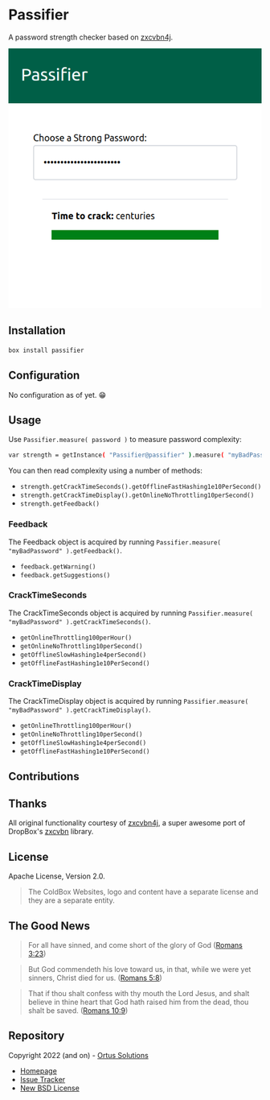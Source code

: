 # Passifier

A password strength checker based on [zxcvbn4j](https://github.com/nulab/zxcvbn4j).

![Demo of Passifier showing "Time to crack: Centuries" on a registration form password field](https://raw.githubusercontent.com/michaelborn/passifier/master/passifier-demo.png)

## Installation

```bash
box install passifier
```

## Configuration

No configuration as of yet. 😁

## Usage

Use `Passifier.measure( password )` to measure password complexity:

```bash
var strength = getInstance( "Passifier@passifier" ).measure( "myBadPassword" );
```

You can then read complexity using a number of methods:

* `strength.getCrackTimeSeconds().getOfflineFastHashing1e10PerSecond()`
* `strength.getCrackTimeDisplay().getOnlineNoThrottling10perSecond()`
* `strength.getFeedback()`

### Feedback

The Feedback object is acquired by running `Passifier.measure( "myBadPassword" ).getFeedback()`.

* `feedback.getWarning()`
* `feedback.getSuggestions()`

### CrackTimeSeconds

The CrackTimeSeconds object is acquired by running `Passifier.measure( "myBadPassword" ).getCrackTimeSeconds()`.

* `getOnlineThrottling100perHour()`
* `getOnlineNoThrottling10perSecond()`
* `getOfflineSlowHashing1e4perSecond()`
* `getOfflineFastHashing1e10PerSecond()`

### CrackTimeDisplay

The CrackTimeDisplay object is acquired by running `Passifier.measure( "myBadPassword" ).getCrackTimeDisplay()`.

* `getOnlineThrottling100perHour()`
* `getOnlineNoThrottling10perSecond()`
* `getOfflineSlowHashing1e4perSecond()`
* `getOfflineFastHashing1e10PerSecond()`

## Contributions

## Thanks

All original functionality courtesy of [zxcvbn4j](https://github.com/nulab/zxcvbn4j), a super awesome port of DropBox's [zxcvbn](https://github.com/dropbox/zxcvbn) library.

## License

Apache License, Version 2.0.

> The ColdBox Websites, logo and content have a separate license and they are a separate entity.

## The Good News

> For all have sinned, and come short of the glory of God ([Romans 3:23](https://www.kingjamesbibleonline.org/Romans-3-23/))

> But God commendeth his love toward us, in that, while we were yet sinners, Christ died for us. ([Romans 5:8](https://www.kingjamesbibleonline.org/Romans-5-8))

> That if thou shalt confess with thy mouth the Lord Jesus, and shalt believe in thine heart that God hath raised him from the dead, thou shalt be saved. ([Romans 10:9](https://www.kingjamesbibleonline.org/Romans-10-9/))

## Repository

Copyright 2022 (and on) - [Ortus Solutions](https://www.ortussolutions.com/)

* [Homepage](https://github.com/coldbox-modules/cbmeilisearch)
* [Issue Tracker](https://github.com/coldbox-modules/cbmeilisearch/issues)
* [New BSD License](https://github.com/coldbox-modules/cbmeilisearch/blob/master/LICENSE.txt)
